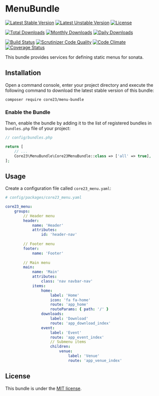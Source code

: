 MenuBundle
==========
[![Latest Stable Version](https://poser.pugx.org/core23/menu-bundle/v/stable)](https://packagist.org/packages/core23/menu-bundle)
[![Latest Unstable Version](https://poser.pugx.org/core23/menu-bundle/v/unstable)](https://packagist.org/packages/core23/menu-bundle)
[![License](https://poser.pugx.org/core23/menu-bundle/license)](LICENSE.md)

[![Total Downloads](https://poser.pugx.org/core23/menu-bundle/downloads)](https://packagist.org/packages/core23/menu-bundle)
[![Monthly Downloads](https://poser.pugx.org/core23/menu-bundle/d/monthly)](https://packagist.org/packages/core23/menu-bundle)
[![Daily Downloads](https://poser.pugx.org/core23/menu-bundle/d/daily)](https://packagist.org/packages/core23/menu-bundle)

[![Build Status](https://travis-ci.org/core23/MenuBundle.svg)](https://travis-ci.org/core23/MenuBundle)
[![Scrutinizer Code Quality](https://scrutinizer-ci.com/g/core23/MenuBundle/badges/quality-score.png?b=master)](https://scrutinizer-ci.com/g/core23/MenuBundle)
[![Code Climate](https://codeclimate.com/github/core23/MenuBundle/badges/gpa.svg)](https://codeclimate.com/github/core23/MenuBundle)
[![Coverage Status](https://coveralls.io/repos/core23/MenuBundle/badge.svg)](https://coveralls.io/r/core23/MenuBundle)

This bundle provides services for defining static menus for sonata.

## Installation

Open a command console, enter your project directory and execute the following command to download the latest stable version of this bundle:

```
composer require core23/menu-bundle
```

### Enable the Bundle

Then, enable the bundle by adding it to the list of registered bundles in `bundles.php` file of your project:

```php
// config/bundles.php

return [
    // ...
    Core23\MenuBundle\Core23MenuBundle::class => ['all' => true],
];
```

## Usage

Create a configuration file called `core23_menu.yaml`:

```yaml
# config/packages/core23_menu.yaml

core23_menu:
    groups:
        // Header menu
        header:
            name: 'Header'
            attributes:
                id: 'header-nav'
                
        // Footer menu                
        footer:
            name: 'Footer'
            
        // Main menu
        main:
            name: 'Main'
            attributes:
                class: 'nav navbar-nav'
            items:
                home:
                    label: 'Home'
                    icon: 'fa fa-home'
                    route: 'app_home'
                    routeParams: { path: '/' }
                downloads:
                    label: 'Download'
                    route: 'app_download_index'
                event:
                    label: 'Event'
                    route: 'app_event_index'
                    // Submenu items
                    children:
                        venue:
                            label: 'Venue'
                            route: 'app_venue_index'
```

## License

This bundle is under the [MIT license](LICENSE.md).


